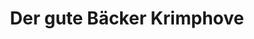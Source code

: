 ---
title: "Der gute Bäcker Krimphove"
url: /muenster/der-gute-baecker-krimphove-buelt/
shop: Bäckerei
---